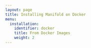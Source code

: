 ```yaml
---
layout: page
title: Installing Manifold on Docker
menu: 
  installation:
    identifier: docker
    title: From Docker Images
    weight: 2
---
```

